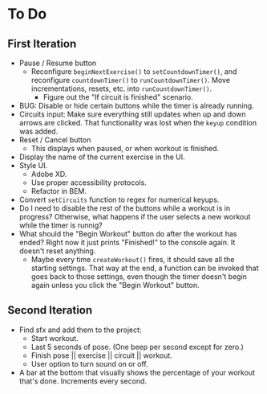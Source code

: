 # To Do


## First Iteration

- Pause / Resume button
  - Reconfigure `beginNextExercise()` to `setCountdownTimer()`, and reconfigure `countdownTimer()` to `runCountdownTimer()`. Move incrementations, resets, etc. into `runCountdownTimer()`.
    - Figure out the "If circuit is finished" scenario.
- BUG: Disable or hide certain buttons while the timer is already running.
- Circuits input: Make sure everything still updates when up and down arrows are clicked. That functionality was lost when the `keyup` condition was added.
- Reset / Cancel button
  - This displays when paused, or when workout is finished.
- Display the name of the current exercise in the UI.
- Style UI.
  - Adobe XD.
  - Use proper accessibility protocols.
  - Refactor in BEM.
- Convert `setCircuits` function to regex for numerical keyups.
- Do I need to disable the rest of the buttons while a workout is in progress? Otherwise, what happens if the user selects a new workout while the timer is runnig?
- What should the "Begin Workout" button do after the workout has ended? Right now it just prints "Finished!" to the console again. It doesn't reset anything.
  - Maybe every time `createWorkout()` fires, it should save all the starting settings. That way at the end, a function can be invoked that goes back to those settings, even though the timer doesn't begin again unless you click the "Begin Workout" button.


## Second Iteration

- Find sfx and add them to the project:
  - Start workout.
  - Last 5 seconds of pose. (One beep per second except for zero.)
  - Finish pose || exercise || circuit || workout.
  - User option to turn sound on or off.
- A bar at the bottom that visually shows the percentage of your workout that's done. Increments every second.
